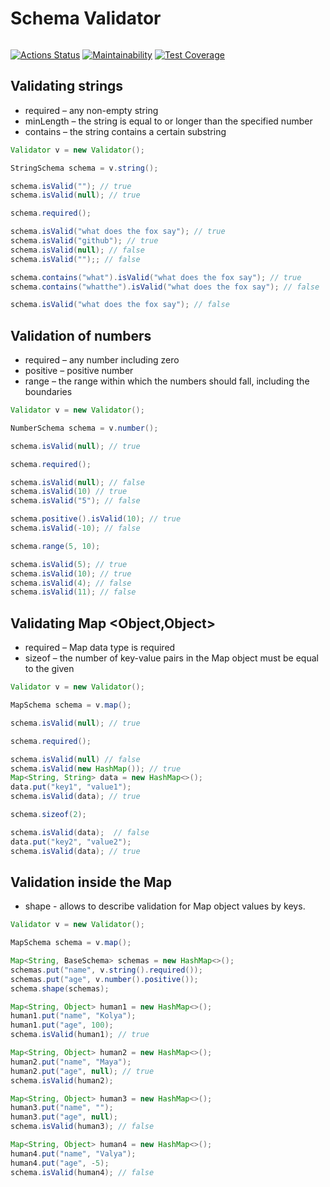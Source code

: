 # Schema Validator 

<img alt="" src="https://img.shields.io/badge/Version-1.0.0-green">

[![Actions Status](https://github.com/Mr-XEN/java-project-lvl3/workflows/hexlet-check/badge.svg 'Actions Status')](https://github.com/Mr-XEN/java-project-lvl3/actions)
[![Maintainability](https://api.codeclimate.com/v1/badges/98802fd672106d1adec2/maintainability 'Maintainability')](https://codeclimate.com/github/Mr-XEN/java-project-lvl3/maintainabilityt)
[![Test Coverage](https://api.codeclimate.com/v1/badges/98802fd672106d1adec2/test_coverage 'Test Coverag')](https://codeclimate.com/github/Mr-XEN/java-project-lvl3/test_coverage)

## Validating strings

- required – any non-empty string
- minLength – the string is equal to or longer than the specified number
- contains – the string contains a certain substring

```groovy
Validator v = new Validator();

StringSchema schema = v.string();

schema.isValid(""); // true
schema.isValid(null); // true

schema.required();

schema.isValid("what does the fox say"); // true
schema.isValid("github"); // true
schema.isValid(null); // false
schema.isValid("");; // false

schema.contains("what").isValid("what does the fox say"); // true
schema.contains("whatthe").isValid("what does the fox say"); // false

schema.isValid("what does the fox say"); // false
```
## Validation of numbers

- required – any number including zero
- positive  – positive number
- range – the range within which the numbers should fall, including the boundaries

```groovy
Validator v = new Validator();

NumberSchema schema = v.number();

schema.isValid(null); // true

schema.required();

schema.isValid(null); // false
schema.isValid(10) // true
schema.isValid("5"); // false

schema.positive().isValid(10); // true
schema.isValid(-10); // false

schema.range(5, 10);

schema.isValid(5); // true
schema.isValid(10); // true
schema.isValid(4); // false
schema.isValid(11); // false
```

## Validating Map <Object,Object>

- required – Map data type is required
- sizeof  – the number of key-value pairs in the Map object must be equal to the given

```groovy
Validator v = new Validator();

MapSchema schema = v.map();

schema.isValid(null); // true

schema.required();

schema.isValid(null) // false
schema.isValid(new HashMap()); // true
Map<String, String> data = new HashMap<>();
data.put("key1", "value1");
schema.isValid(data); // true

schema.sizeof(2);

schema.isValid(data);  // false
data.put("key2", "value2");
schema.isValid(data); // true
```

## Validation inside the Map

- shape - allows to describe validation for Map object values by keys.

```groovy
Validator v = new Validator();

MapSchema schema = v.map();

Map<String, BaseSchema> schemas = new HashMap<>();
schemas.put("name", v.string().required());
schemas.put("age", v.number().positive());
schema.shape(schemas);

Map<String, Object> human1 = new HashMap<>();
human1.put("name", "Kolya");
human1.put("age", 100);
schema.isValid(human1); // true

Map<String, Object> human2 = new HashMap<>();
human2.put("name", "Maya");
human2.put("age", null); // true
schema.isValid(human2);

Map<String, Object> human3 = new HashMap<>();
human3.put("name", "");
human3.put("age", null);
schema.isValid(human3); // false

Map<String, Object> human4 = new HashMap<>();
human4.put("name", "Valya");
human4.put("age", -5);
schema.isValid(human4); // false
```

